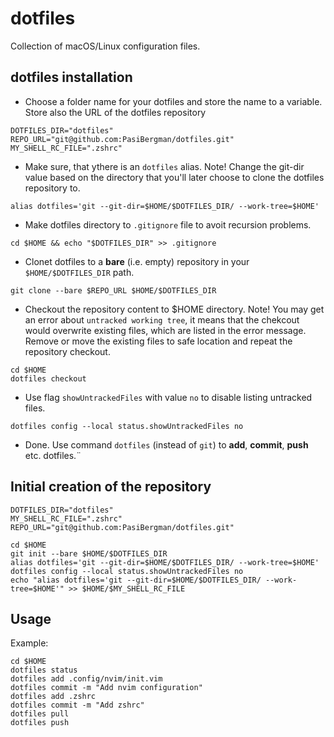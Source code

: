 # dotfiles

Collection of macOS/Linux configuration files.

## dotfiles installation

- Choose a folder name for your dotfiles and store the name to a variable. Store also the URL of the dotfiles repository

```shell
DOTFILES_DIR="dotfiles"
REPO_URL="git@github.com:PasiBergman/dotfiles.git"
MY_SHELL_RC_FILE=".zshrc"
```

- Make sure, that ythere is an `dotfiles` alias. Note! Change the git-dir value based on the directory that you'll later choose to clone the dotfiles repository to.

```shell
alias dotfiles='git --git-dir=$HOME/$DOTFILES_DIR/ --work-tree=$HOME'
```

- Make  dotfiles directory to `.gitignore` file to avoit recursion problems.

```shell
cd $HOME && echo "$DOTFILES_DIR" >> .gitignore
```

- Clonet dotfiles to a **bare** (i.e. empty) repository in your `$HOME/$DOTFILES_DIR` path.

```shell
git clone --bare $REPO_URL $HOME/$DOTFILES_DIR
```

- Checkout the repository content to $HOME directory. Note!  You may get an error about `untracked working tree`, it means that the chekcout would overwrite existing files, which are listed in the error message.  Remove or move the existing files to safe location and repeat the repository checkout.

```shell
cd $HOME
dotfiles checkout
```

- Use flag `showUntrackedFiles` with value `no` to disable listing untracked files. 

```shell
dotfiles config --local status.showUntrackedFiles no
```

- Done. Use command `dotfiles` (instead of `git`) to **add**, **commit**, **push** etc. dotfiles.¨


## Initial creation of the repository

```shell
DOTFILES_DIR="dotfiles"
MY_SHELL_RC_FILE=".zshrc"
REPO_URL="git@github.com:PasiBergman/dotfiles.git"

cd $HOME
git init --bare $HOME/$DOTFILES_DIR
alias dotfiles='git --git-dir=$HOME/$DOTFILES_DIR/ --work-tree=$HOME'
dotfiles config --local status.showUntrackedFiles no
echo "alias dotfiles='git --git-dir=$HOME/$DOTFILES_DIR/ --work-tree=$HOME'" >> $HOME/$MY_SHELL_RC_FILE
```

## Usage

Example:

```shell
cd $HOME
dotfiles status
dotfiles add .config/nvim/init.vim
dotfiles commit -m "Add nvim configuration"
dotfiles add .zshrc
dotfiles commit -m "Add zshrc"
dotfiles pull
dotfiles push
```

